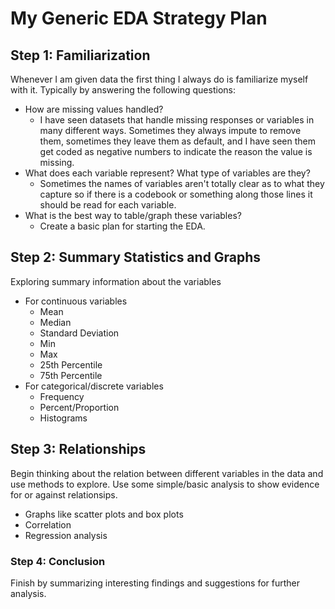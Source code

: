 # My Generic EDA Strategy Plan

## Step 1: Familiarization
Whenever I am given data the first thing I always do is familiarize myself with it. Typically by answering the following questions:

- How are missing values handled? 
    - I have seen datasets that handle missing responses or variables in many different ways. Sometimes they always impute to remove them, sometimes they leave them as default, and I have seen them get coded as negative numbers to indicate the reason the value is missing.
- What does each variable represent? What type of variables are they?
    - Sometimes the names of variables aren't totally clear as to what they capture so if there is a codebook or something along those lines it should be read for each variable.
- What is the best way to table/graph these variables?
    - Create a basic plan for starting the EDA.
## Step 2: Summary Statistics and Graphs
Exploring summary information about the variables

- For continuous variables
    - Mean
    - Median
    - Standard Deviation
    - Min
    - Max
    - 25th Percentile
    - 75th Percentile
- For categorical/discrete variables
    - Frequency
    - Percent/Proportion
    - Histograms

## Step 3: Relationships
Begin thinking about the relation between different variables in the data and use methods to explore. Use some simple/basic analysis to show evidence for or against relationsips.

- Graphs like scatter plots and box plots
- Correlation
- Regression analysis

### Step 4: Conclusion
Finish by summarizing interesting findings and suggestions for further analysis.
